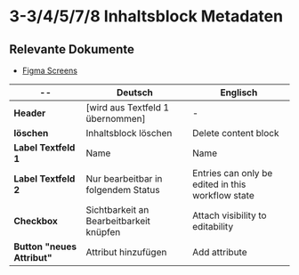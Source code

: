 # 3-3/4/5/7/8 Inhaltsblock Metadaten

## Relevante Dokumente

* [Figma Screens](https://www.figma.com/file/ObpEGoczbPSUsnoH7aPFLbdy/Workflow-Generator-Screens?node-id=455%3A0)

-- | Deutsch | Englisch
---|---|---
**Header** | [wird aus Textfeld 1 übernommen] | -
**löschen** | Inhaltsblock löschen | Delete content block
**Label Textfeld 1** | Name | Name
**Label Textfeld 2** | Nur bearbeitbar in folgendem Status | Entries can only be edited in this workflow state
**Checkbox** | Sichtbarkeit an Bearbeitbarkeit knüpfen | Attach visibility to editability
**Button "neues Attribut"** | Attribut hinzufügen | Add attribute
